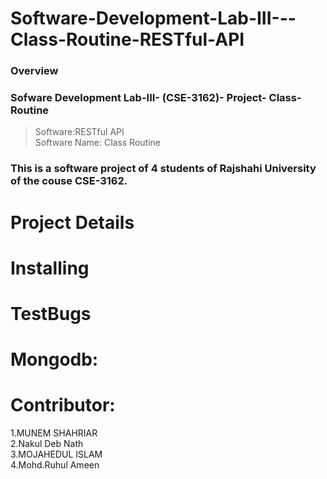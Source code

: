 # Software-Development-Lab-III---Class-Routine-RESTful-API

### Overview


### Sofware Development Lab-III- (CSE-3162)- Project- Class-Routine
  
   > Software:RESTful API <br />
   > Software Name: Class Routine <br />


### This is a software project of 4 students of Rajshahi University of  the couse CSE-3162.


# Project Details


#
#
#
#


# Installing


# TestBugs



# Mongodb:




# Contributor:

1.MUNEM SHAHRIAR <br />
2.Nakul Deb Nath <br />
3.MOJAHEDUL ISLAM <br /> 
4.Mohd.Ruhul Ameen <br /> 





